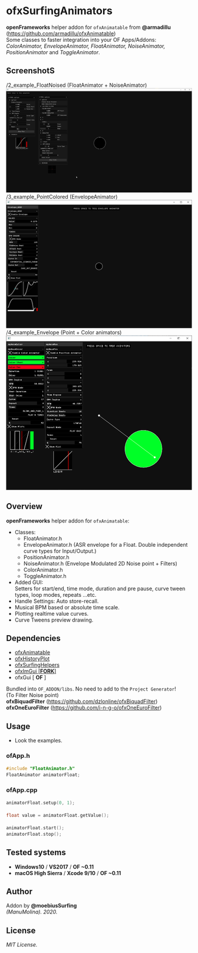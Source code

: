 # ofxSurfingAnimators

**openFrameworks** helper addon for ```ofxAnimatable``` from **@armadillu**  
(https://github.com/armadillu/ofxAnimatable)  
Some classes to faster integration into your OF Apps/Addons:  
*ColorAnimator, EnvelopeAnimator, FloatAnimator, NoiseAnimator, PositionAnimator* and *ToggleAnimator*.

## ScreenshotS
/2_example_FloatNoised (FloatAnimator + NoiseAnimator)
![image](/readme_images/2_example_FloatNoised.PNG?raw=true "image")  
/3_example_PointColored (EnvelopeAnimator)
![image](/readme_images/3_example_PointColored.PNG?raw=true "image")
/4_example_Envelope (Point + Color animators)
![image](/readme_images/4_example_Envelope.PNG?raw=true "image")
 	
## Overview
**openFrameworks** helper addon for ```ofxAnimatable```:
* Classes:
   * FloatAnimator.h
   * EnvelopeAnimator.h (ASR envelope for a Float. Double independent curve types for Input/Output.)
   * PositionAnimator.h
   * NoiseAnimator.h (Envelope Modulated 2D Noise point + Filters)
   * ColorAnimator.h
   * ToggleAnimator.h
* Added GUI:  
Setters for start/end, time mode, duration and pre pause, curve tween types, loop modes, repeats ...etc. 
* Handle Settings: Auto store-recall.
* Musical BPM based or absolute time scale.
* Plotting realtime value curves.
* Curve Tweens preview drawing.

## Dependencies
* [ofxAnimatable](https://github.com/armadillu/ofxAnimatable)  
* [ofxHistoryPlot](https://github.com/moebiussurfing/ofxHistoryPlot)  
* [ofxSurfingHelpers](https://github.com/moebiussurfing/ofxSurfingHelpers)  
* [ofxImGui [**FORK**]](https://github.com/Daandelange/ofxImGui/tree/ofParameters-Helpers-Test)
* ofxGui  [ **OF** ]

Bundled into ```OF_ADDON/libs```. No need to add to the ```Project Generator```!  
(To Filter Noise point)  
**ofxBiquadFilter**  (https://github.com/dzlonline/ofxBiquadFilter)  
**ofxOneEuroFilter**  (https://github.com/i-n-g-o/ofxOneEuroFilter)

## Usage
- Look the examples.

### ofApp.h
```.c++
#include "FloatAnimator.h"
FloatAnimator animatorFloat;
```

### ofApp.cpp
```.c++
animatorFloat.setup(0, 1);

float value = animatorFloat.getValue();

animatorFloat.start();
animatorFloat.stop();
```

## Tested systems
- **Windows10** / **VS2017** / **OF ~0.11**
- **macOS High Sierra** / **Xcode 9/10** / **OF ~0.11**

## Author
Addon by **@moebiusSurfing**  
*(ManuMolina). 2020.*

## License
*MIT License.*
